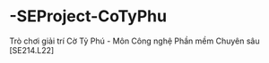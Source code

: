 # -SEProject-CoTyPhu
 Trò chơi giải trí Cờ Tỷ Phú - Môn Công nghệ Phần mềm Chuyên sâu [SE214.L22]
  